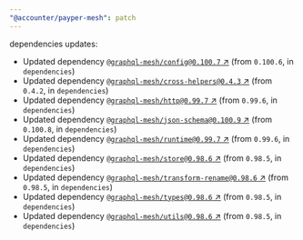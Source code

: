 ```yaml
---
"@accounter/payper-mesh": patch
---
```

dependencies updates:
  - Updated dependency [`@graphql-mesh/config@0.100.7` ↗︎](https://www.npmjs.com/package/@graphql-mesh/config/v/0.100.7) (from `0.100.6`, in `dependencies`)
  - Updated dependency [`@graphql-mesh/cross-helpers@0.4.3` ↗︎](https://www.npmjs.com/package/@graphql-mesh/cross-helpers/v/0.4.3) (from `0.4.2`, in `dependencies`)
  - Updated dependency [`@graphql-mesh/http@0.99.7` ↗︎](https://www.npmjs.com/package/@graphql-mesh/http/v/0.99.7) (from `0.99.6`, in `dependencies`)
  - Updated dependency [`@graphql-mesh/json-schema@0.100.9` ↗︎](https://www.npmjs.com/package/@graphql-mesh/json-schema/v/0.100.9) (from `0.100.8`, in `dependencies`)
  - Updated dependency [`@graphql-mesh/runtime@0.99.7` ↗︎](https://www.npmjs.com/package/@graphql-mesh/runtime/v/0.99.7) (from `0.99.6`, in `dependencies`)
  - Updated dependency [`@graphql-mesh/store@0.98.6` ↗︎](https://www.npmjs.com/package/@graphql-mesh/store/v/0.98.6) (from `0.98.5`, in `dependencies`)
  - Updated dependency [`@graphql-mesh/transform-rename@0.98.6` ↗︎](https://www.npmjs.com/package/@graphql-mesh/transform-rename/v/0.98.6) (from `0.98.5`, in `dependencies`)
  - Updated dependency [`@graphql-mesh/types@0.98.6` ↗︎](https://www.npmjs.com/package/@graphql-mesh/types/v/0.98.6) (from `0.98.5`, in `dependencies`)
  - Updated dependency [`@graphql-mesh/utils@0.98.6` ↗︎](https://www.npmjs.com/package/@graphql-mesh/utils/v/0.98.6) (from `0.98.5`, in `dependencies`)
